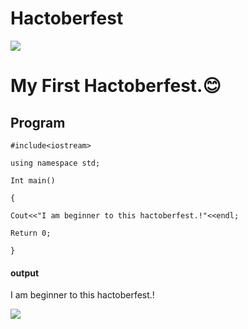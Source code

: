 # Hactoberfest

![](https://www.google.com/search?client=ms-android-motorola-rev2&biw=360&bih=560&tbm=isch&sa=1&q=hacktoberfest+2020&oq=hacktoberfest+2&aqs=mobile-gws-lite.0.0l5#imgrc=m7PbChUPq9__aM)
# My First Hactoberfest.😊

##  Program

`#include<iostream>`

`using namespace std;`

`Int main()`

`{`

`Cout<<"I am beginner to this hactoberfest.!"<<endl;`

`Return 0;`

`}`

#### output

I am beginner to this hactoberfest.!

![](https://media.giphy.com/media/xUOxf7XfmpxuSode1O/giphy.gif)
